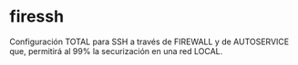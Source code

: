 # firessh
Configuración TOTAL para SSH a través de FIREWALL y de AUTOSERVICE que, permitirá al 99% la securización en una red LOCAL.
